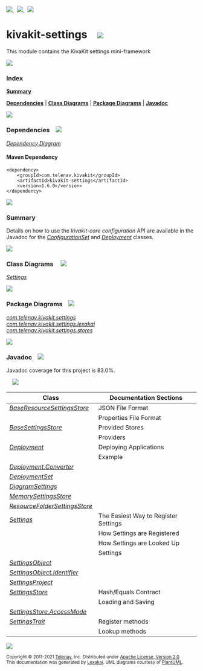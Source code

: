 [//]: # (start-user-text)

<a href="https://www.kivakit.org">
<img src="https://telenav.github.io/telenav-assets/images/iconsweb-32.png" srcset="https://telenav.github.io/telenav-assets/images/iconsweb-32-2x.png 2x"/>
</a>
&nbsp;
<a href="https://twitter.com/openkivakit">
<img src="https://telenav.github.io/telenav-assets/images/iconstwitter-32.png" srcset="https://telenav.github.io/telenav-assets/images/iconstwitter-32-2x.png 2x"/>
</a>
&nbsp;
<a href="https://kivakit.zulipchat.com">
<img src="https://telenav.github.io/telenav-assets/images/iconszulip-32.png" srcset="https://telenav.github.io/telenav-assets/images/iconszulip-32-2x.png 2x"/>
</a>

[//]: # (end-user-text)

# kivakit-settings &nbsp;&nbsp; <img src="https://telenav.github.io/telenav-assets/images/icons/puzzle-32.png" srcset="https://telenav.github.io/telenav-assets/images/icons/puzzle-32-2x.png 2x"/>

This module contains the KivaKit settings mini-framework

<img src="https://telenav.github.io/telenav-assets/images/iconshorizontal-line-512.png" srcset="https://telenav.github.io/telenav-assets/png/separators/horizontal-line-512-2x.png 2x"/>

### Index

[**Summary**](#summary)  

[**Dependencies**](#dependencies) | [**Class Diagrams**](#class-diagrams) | [**Package Diagrams**](#package-diagrams) | [**Javadoc**](#javadoc)

<img src="https://telenav.github.io/telenav-assets/images/iconshorizontal-line-512.png" srcset="https://telenav.github.io/telenav-assets/png/separators/horizontal-line-512-2x.png 2x"/>

### Dependencies <a name="dependencies"></a> &nbsp;&nbsp; <img src="https://telenav.github.io/telenav-assets/images/iconsdependencies-32.png" srcset="https://telenav.github.io/telenav-assets/images/iconsdependencies-32-2x.png 2x"/>

[*Dependency Diagram*](https://www.kivakit.org/1.6.0/lexakai/kivakit/kivakit-settings/documentation/diagrams/dependencies.svg)

#### Maven Dependency

    <dependency>
        <groupId>com.telenav.kivakit</groupId>
        <artifactId>kivakit-settings</artifactId>
        <version>1.6.0</version>
    </dependency>

<img src="https://telenav.github.io/telenav-assets/images/iconshorizontal-line-128.png" srcset="https://telenav.github.io/telenav-assets/png/separators/horizontal-line-128-2x.png 2x"/>

[//]: # (start-user-text)

### Summary <a name = "summary"></a>

Details on how to use the *kivakit-core configuration* API are available in the Javadoc for the
[*ConfigurationSet*](https://telenav.github.io/kivakit/javadoc/kivakit.core.configuration/com/telenav/kivakit/core/configuration/ConfigurationSet.html) and
[*Deployment*](https://telenav.github.io/kivakit/javadoc/kivakit.core.configuration/com/telenav/kivakit/core/configuration/Deployment.html) classes.

[//]: # (end-user-text)

<img src="https://telenav.github.io/telenav-assets/images/iconshorizontal-line-128.png" srcset="https://telenav.github.io/telenav-assets/png/separators/horizontal-line-128-2x.png 2x"/>

### Class Diagrams <a name="class-diagrams"></a> &nbsp; &nbsp; <img src="https://telenav.github.io/telenav-assets/images/iconsdiagram-40.png" srcset="https://telenav.github.io/telenav-assets/images/iconsdiagram-40-2x.png 2x"/>

[*Settings*](https://www.kivakit.org/1.6.0/lexakai/kivakit/kivakit-settings/documentation/diagrams/diagram-settings.svg)

<img src="https://telenav.github.io/telenav-assets/images/iconshorizontal-line-128.png" srcset="https://telenav.github.io/telenav-assets/png/separators/horizontal-line-128-2x.png 2x"/>

### Package Diagrams <a name="package-diagrams"></a> &nbsp;&nbsp; <img src="https://telenav.github.io/telenav-assets/images/iconsbox-32.png" srcset="https://telenav.github.io/telenav-assets/images/iconsbox-32-2x.png 2x"/>

[*com.telenav.kivakit.settings*](https://www.kivakit.org/1.6.0/lexakai/kivakit/kivakit-settings/documentation/diagrams/com.telenav.kivakit.settings.svg)  
[*com.telenav.kivakit.settings.lexakai*](https://www.kivakit.org/1.6.0/lexakai/kivakit/kivakit-settings/documentation/diagrams/com.telenav.kivakit.settings.lexakai.svg)  
[*com.telenav.kivakit.settings.stores*](https://www.kivakit.org/1.6.0/lexakai/kivakit/kivakit-settings/documentation/diagrams/com.telenav.kivakit.settings.stores.svg)

<img src="https://telenav.github.io/telenav-assets/images/iconshorizontal-line-128.png" srcset="https://telenav.github.io/telenav-assets/png/separators/horizontal-line-128-2x.png 2x"/>

### Javadoc <a name="javadoc"></a> &nbsp;&nbsp; <img src="https://telenav.github.io/telenav-assets/images/iconsbooks-32.png" srcset="https://telenav.github.io/telenav-assets/images/iconsbooks-32-2x.png 2x"/>

Javadoc coverage for this project is 83.0%.  
  
&nbsp; &nbsp; <img src="https://telenav.github.io/telenav-assets/meter-80-96.png" srcset="https://telenav.github.io/telenav-assets/meter-80-96-2x.png 2x"/>




| Class | Documentation Sections |
|---|---|
| [*BaseResourceSettingsStore*](https://www.kivakit.org/1.6.0/javadoc/kivakit/kivakit.settings//////////////////////////////////////////////////////////////.html) | JSON File Format |  
| | Properties File Format |  
| [*BaseSettingsStore*](https://www.kivakit.org/1.6.0/javadoc/kivakit/kivakit.settings///////////////////////////////////////////////.html) | Provided Stores |  
| | Providers |  
| [*Deployment*](https://www.kivakit.org/1.6.0/javadoc/kivakit/kivakit.settings////////////////////////////////////////.html) | Deploying Applications |  
| | Example |  
| [*Deployment.Converter*](https://www.kivakit.org/1.6.0/javadoc/kivakit/kivakit.settings//////////////////////////////////////////////////.html) |  |  
| [*DeploymentSet*](https://www.kivakit.org/1.6.0/javadoc/kivakit/kivakit.settings///////////////////////////////////////////.html) |  |  
| [*DiagramSettings*](https://www.kivakit.org/1.6.0/javadoc/kivakit/kivakit.settings/////////////////////////////////////////////////////.html) |  |  
| [*MemorySettingsStore*](https://www.kivakit.org/1.6.0/javadoc/kivakit/kivakit.settings////////////////////////////////////////////////////////.html) |  |  
| [*ResourceFolderSettingsStore*](https://www.kivakit.org/1.6.0/javadoc/kivakit/kivakit.settings////////////////////////////////////////////////////////////////.html) |  |  
| [*Settings*](https://www.kivakit.org/1.6.0/javadoc/kivakit/kivakit.settings//////////////////////////////////////.html) | The Easiest Way to Register Settings |  
| | How Settings are Registered |  
| | How Settings are Looked Up |  
| | Settings |  
| [*SettingsObject*](https://www.kivakit.org/1.6.0/javadoc/kivakit/kivakit.settings////////////////////////////////////////////.html) |  |  
| [*SettingsObject.Identifier*](https://www.kivakit.org/1.6.0/javadoc/kivakit/kivakit.settings///////////////////////////////////////////////////////.html) |  |  
| [*SettingsProject*](https://www.kivakit.org/1.6.0/javadoc/kivakit/kivakit.settings/////////////////////////////////////////////.html) |  |  
| [*SettingsStore*](https://www.kivakit.org/1.6.0/javadoc/kivakit/kivakit.settings///////////////////////////////////////////.html) | Hash/Equals Contract |  
| | Loading and Saving |  
| [*SettingsStore.AccessMode*](https://www.kivakit.org/1.6.0/javadoc/kivakit/kivakit.settings//////////////////////////////////////////////////////.html) |  |  
| [*SettingsTrait*](https://www.kivakit.org/1.6.0/javadoc/kivakit/kivakit.settings///////////////////////////////////////////.html) | Register methods |  
| | Lookup methods |  

[//]: # (start-user-text)



[//]: # (end-user-text)

<img src="https://telenav.github.io/telenav-assets/images/iconshorizontal-line-512.png" srcset="https://telenav.github.io/telenav-assets/png/separators/horizontal-line-512-2x.png 2x"/>

<sub>Copyright &#169; 2011-2021 [Telenav](https://telenav.com), Inc. Distributed under [Apache License, Version 2.0](LICENSE)</sub>  
<sub>This documentation was generated by [Lexakai](https://lexakai.org). UML diagrams courtesy of [PlantUML](https://plantuml.com).</sub>
